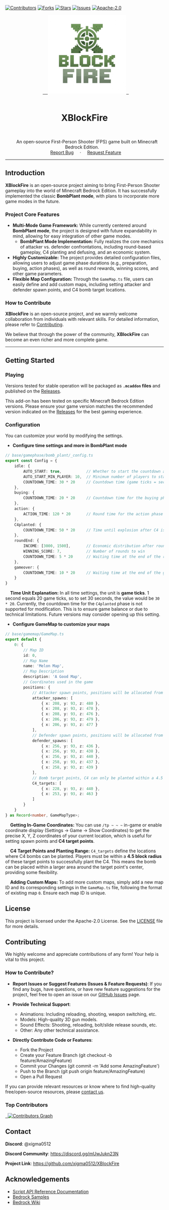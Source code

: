 [![Contributors][contributors-shield]][contributors-url]
[![Forks][forks-shield]][forks-url]
[![Stars][stars-shield]][stars-url]
[![Issues][issues-shield]][issues-url]
[![Apache-2.0][license-shield]][license-url]


<div align='center'>
  <a href="https://github.com/xigma0512/XBlockFire">
    <img src="../images/logo.png" alt="Logo" width="250" height="250">
  </a>
</div>

<br />
<div align="center">
<h1 align="center">XBlockFire</h1>

  <p align="center">
    An open-source First-Person Shooter (FPS) game built on Minecraft Bedrock Edition.
    <br />
    <a href="https://github.com/xigma0512/XBlockFire/issues/new?labels=bug&template=bug-report---.md">Report Bug</a>
    &middot;
    <a href="https://github.com/xigma0512/XBlockFire/issues/new?labels=enhancement&template=feature-request---.md">Request Feature</a>
  </p>
</div>

---

## Introduction

**XBlockFire** is an open-source project aiming to bring First-Person Shooter gameplay into the world of Minecraft Bedrock Edition. It has successfully implemented the classic **BombPlant mode**, with plans to incorporate more game modes in the future.

### Project Core Features

* **Multi-Mode Game Framework:** While currently centered around **BombPlant mode**, the project is designed with future expandability in mind, allowing for easy integration of other game modes.
    * **BombPlant Mode Implementation:** Fully realizes the core mechanics of attacker vs. defender confrontations, including round-based gameplay, C4 planting and defusing, and an economic system.
* **Highly Customizable:** The project provides detailed configuration files, allowing users to adjust game phase durations (e.g., preparation, buying, action phases), as well as round rewards, winning scores, and other game parameters.
* **Flexible Map Configuration:** Through the `GameMap.ts` file, users can easily define and add custom maps, including setting attacker and defender spawn points, and C4 bomb target locations.

### How to Contribute

**XBlockFire** is an open-source project, and we warmly welcome collaboration from individuals with relevant skills. For detailed information, please refer to [Contributing](#contributing).

We believe that through the power of the community, **XBlockFire** can become an even richer and more complete game.

---

## Getting Started

### Playing

Versions tested for stable operation will be packaged as **`.mcaddon` files** and published on the [Releases](https://github.com/xigma0512/XBlockFire/releases).

This add-on has been tested on specific Minecraft Bedrock Edition versions. Please ensure your game version matches the recommended version indicated on the [Releases](https://github.com/xigma0512/XBlockFire/releases) for the best gaming experience.

### Configuration

You can customize your world by modifying the settings.

* **Configure time settings and more in BombPlant mode**

```typescript
// base/gamephase/bomb_plant/_config.ts
export const Config = {
    idle: {
        AUTO_START: true,           // Whether to start the countdown after a certain number of players is reached
        AUTO_START_MIN_PLAYER: 10,  // Minimum number of players to start the countdown
        COUNTDOWN_TIME: 30 * 20     // Countdown time (game ticks = seconds * 20)
    },
    buying: {
        COUNTDOWN_TIME: 20 * 20     // Countdown time for the buying phase
    },
    action: {
        ACTION_TIME: 120 * 20       // Round time for the action phase
    },
    C4planted: {
        COUNTDOWN_TIME: 50 * 20     // Time until explosion after C4 is planted, currently not modifiable
    },
    roundEnd: {
        INCOME: [3000, 1500],       // Economic distribution after round end [(winning team), (losing team)]
        WINNING_SCORE: 7,           // Number of rounds to win
        COUNTDOWN_TIME: 5 * 20      // Waiting time at the end of the round
    },
    gameover: {
        COUNTDOWN_TIME: 10 * 20     // Waiting time at the end of the game
    }
}
```

    **Time Unit Explanation:** In all time settings, the unit is **game ticks**. 1 second equals 20 game ticks, so to set 30 seconds, the value would be `30 * 20`. Currently, the countdown time for the `C4planted` phase is not supported for modification. This is to ensure game balance or due to technical limitations. Future versions may consider opening up this setting.

* **Configure GameMap to customize your maps**

```typescript
// base/gamemap/GameMap.ts
export default {
    0: {
        // Map ID
        id: 0,
        // Map Name
        name: 'Melon Map',
        // Map Description
        description: 'A Good Map',
        // Coordinates used in the game
        positions: {
            // Attacker spawn points, positions will be allocated from top to bottom
            attacker_spawns: [
                { x: 208, y: 93, z: 480 },
                { x: 208, y: 93, z: 478 },
                { x: 208, y: 93, z: 476 },
                { x: 206, y: 93, z: 479 },
                { x: 206, y: 93, z: 477 }
            ],
            // Defender spawn points, positions will be allocated from top to bottom
            defender_spawns: [
                { x: 256, y: 93, z: 436 },
                { x: 256, y: 93, z: 438 },
                { x: 256, y: 93, z: 440 },
                { x: 258, y: 93, z: 437 },
                { x: 258, y: 93, z: 439 }
            ],
            // Bomb target points, C4 can only be planted within a 4.5 block radius around these locations
            C4_targets: [
                { x: 228, y: 93, z: 440 },
                { x: 253, y: 93, z: 463 }
            ]
        }
    }
} as Record<number, GameMapType>;
```

    **Getting In-Game Coordinates:** You can use `/tp ~ ~ ~` in-game or enable coordinate display (Settings -> Game -> Show Coordinates) to get the precise X, Y, Z coordinates of your current location, which is useful for setting spawn points and **C4 target points**.

    **C4 Target Points and Planting Range:** `C4_targets` define the locations where C4 bombs can be planted. Players must be within a **4.5 block radius** of these target points to successfully plant the C4. This means the bomb can be placed within a larger area around the target point's center, providing some flexibility.

    **Adding Custom Maps:** To add more custom maps, simply add a new map ID and its corresponding settings in the `GameMap.ts` file, following the format of existing map `0`. Ensure each map ID is unique.



## License

This project is licensed under the Apache-2.0 License. See the [LICENSE](https://github.com/xigma0512/XBlockFire/blob/master/LICENSE) file for more details.


## Contributing

We highly welcome and appreciate contributions of any form! Your help is vital to this project.

### How to Contribute?

* **Report Issues or Suggest Features (Issues & Feature Requests)**: If you find any bugs, have questions, or have new feature suggestions for the project, feel free to open an issue on our [GitHub Issues](https://github.com/xigma0512/XBlockFire/issues/new) page.

* **Provide Technical Support**:
    * Animations: Including reloading, shooting, weapon switching, etc.
    * Models: High-quality 3D gun models.
    * Sound Effects: Shooting, reloading, bolt/slide release sounds, etc.
    * Other: Any other technical assistance.

* **Directly Contribute Code or Features**:
    * Fork the Project
    * Create your Feature Branch (git checkout -b feature/AmazingFeature)
    * Commit your Changes (git commit -m 'Add some AmazingFeature')
    * Push to the Branch (git push origin feature/AmazingFeature)
    * Open a Pull Request

If you can provide relevant resources or know where to find high-quality free/open-source resources, please [contact us](#contact).

### Top Contributors

<a href="https://github.com/xigma0512/XBlockFire/graphs/contributors">
  <img src="https://contrib.rocks/image?repo=xigma0512/XBlockFire" alt="Contributors Graph" />
</a>


## Contact

**Discord**: @xigma0512

**Discord Community**: https://discord.gg/mUwJukn23N

**Project Link**: https://github.com/xigma0512/XBlockFire



## Acknowledgements

* [Script API Reference Documentation](https://learn.microsoft.com/en-us/minecraft/creator/scriptapi/?view=minecraft-bedrock-experimental)
* [Bedrock Samples](https://github.com/Mojang/bedrock-samples)
* [Bedrock Wiki](https://wiki.bedrock.dev/)

[contributors-shield]: https://img.shields.io/github/contributors/xigma0512/XBlockFire.svg?style=for-the-badge
[contributors-url]: https://github.com/xigma0512/XBlockFire/graphs/contributors

[forks-shield]: https://img.shields.io/github/forks/xigma0512/XBlockFire.svg?style=for-the-badge
[forks-url]: https://github.com/xigma0512/XBlockFire/network/members

[stars-shield]: https://img.shields.io/github/stars/xigma0512/XBlockFire.svg?style=for-the-badge
[stars-url]: https://github.com/xigma0512/XBlockFire/stargazers

[issues-shield]: https://img.shields.io/github/issues/xigma0512/XBlockFire.svg?style=for-the-badge
[issues-url]: https://github.com/xigma0512/XBlockFire/issues

[license-shield]: https://img.shields.io/github/license/xigma0512/XBlockFire.svg?style=for-the-badge
[license-url]: https://github.com/xigma0512/XBlockFire/blob/master/LICENSE.txt